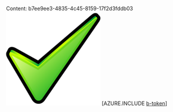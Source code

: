 Content: b7ee9ee3-4835-4c45-8159-17f2d3fddb03![image](af7dd1f0-aab8-4d80-a0d0-e47ec76ae3f1.png)
[AZURE.INCLUDE [b-token](e5dd5d07-6e58-4eec-b19e-c6a7c0490afc.md)]
